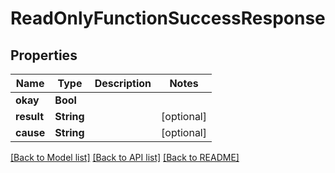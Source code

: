 # ReadOnlyFunctionSuccessResponse

## Properties
Name | Type | Description | Notes
------------ | ------------- | ------------- | -------------
**okay** | **Bool** |  | 
**result** | **String** |  | [optional] 
**cause** | **String** |  | [optional] 

[[Back to Model list]](../README.md#documentation-for-models) [[Back to API list]](../README.md#documentation-for-api-endpoints) [[Back to README]](../README.md)


